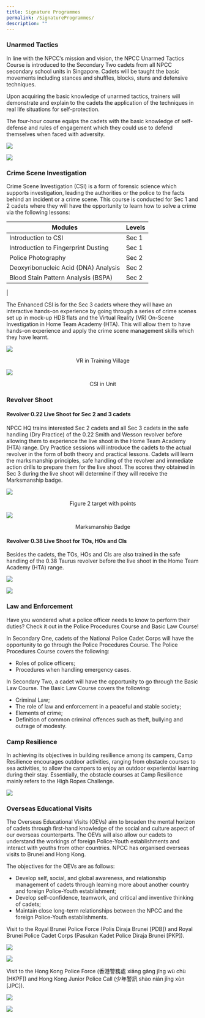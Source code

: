 ```yaml
---
title: Signature Programmes
permalink: /SignatureProgrammes/
description: ""
---
```

### Unarmed Tactics
       
In line with the NPCC’s mission and vision, the NPCC Unarmed Tactics Course is introduced to the Secondary Two cadets from all NPCC secondary school units in Singapore. Cadets will be taught the basic movements including stances and shuffles, blocks, stuns and defensive techniques.

Upon acquiring the basic knowledge of unarmed tactics, trainers will demonstrate and explain to the cadets the application of the techniques in real life situations for self-protection.

The four-hour course equips the cadets with the basic knowledge of self-defense and rules of engagement which they could use to defend themselves when faced with adversity.

![](/images/NPCC%20Images/Unarmed%20Tactics%2001_lowres.jpg)

![](/images/NPCC%20Images/Unarmed%20Tactics%2002_lowres.jpg)

### Crime Scene Investigation
Crime Scene Investigation (CSI) is a form of forensic science which supports investigation, leading the authorities or the police to the facts behind an incident or a crime scene. This course is conducted for Sec 1 and 2 cadets where they will have the opportunity to learn how to solve a crime via the following lessons:


| Modules | Levels | 
| -------- | -------- | 
| Introduction to CSI     | Sec 1     |
| Introduction to Fingerprint Dusting     | Sec 1     |
| Police Photography     | Sec 2     |
| Deoxyribonucleic Acid (DNA) Analysis     | Sec 2     |
| Blood Stain Pattern Analysis (BSPA)     | Sec 2
|
        
The Enhanced CSI is for the Sec 3 cadets where they will have an interactive hands-on experience by going through a series of crime scenes set up in mock-up HDB flats and the Virtual Reality (VR) On-Scene Investigation in Home Team Academy (HTA). This will allow them to have hands-on experience and apply the crime scene management skills which they have learnt.

![](/images/NPCC%20Images/VR%20in%20Training%20Village.jpg)
<center> VR in Training Village</center>

![](/images/CSI-in-Unit.jpg)
<center> CSI in Unit</center>

### Revolver Shoot
#### **Revolver 0.22 Live Shoot for Sec 2 and 3 cadets**
        
NPCC HQ trains interested Sec 2 cadets and all Sec 3 cadets in the safe handling (Dry Practice) of the 0.22 Smith and Wesson revolver before allowing them to experience the live shoot in the Home Team Academy (HTA) range. Dry Practice sessions will introduce the cadets to the actual revolver in the form of both theory and practical lessons. Cadets will learn the marksmanship principles, safe handling of the revolver and immediate action drills to prepare them for the live shoot. The scores they obtained in Sec 3 during the live shoot will determine if they will receive the Marksmanship badge.

![](/images/NPCC%20Images/Figure%202%20target%20with%20points.png)
<center>Figure 2 target with points</center>

![](/images/NPCC%20Images/Marksmanship%20Badge.jpg)
<center>Marksmanship Badge</center>

#### **Revolver 0.38 Live Shoot for TOs, HOs and CIs**
      
Besides the cadets, the TOs, HOs and CIs are also trained in the safe handling of the 0.38 Taurus revolver before the live shoot in the Home Team Academy (HTA) range.

![](/images/NPCC%20Images/National%20Rifle%20Association%20(NRA)%20Target.png)

![](/images/home-team-academy01.jpg)

### Law and Enforcement
       
Have you wondered what a police officer needs to know to perform their duties? Check it out in the Police Procedures Course and Basic Law Course!

In Secondary One, cadets of the National Police Cadet Corps will have the opportunity to go through the Police Procedures Course. The Police Procedures Course covers the following:
* Roles of police officers;
* Procedures when handling emergency cases.
       
In Secondary Two, a cadet will have the opportunity to go through the Basic Law Course. The Basic Law Course covers the following:
* Criminal Law;
* The role of law and enforcement in a peaceful and stable society;
* Elements of crime;
* Definition of common criminal offences such as theft, bullying and outrage of modesty.

### Camp Resilience
        
In achieving its objectives in building resilience among its campers, Camp Resilience encourages outdoor activities, ranging from obstacle courses to sea activities, to allow the campers to enjoy an outdoor experiential learning during their stay. Essentially, the obstacle courses at Camp Resilience mainly refers to the High Ropes Challenge.

![](/images/Camp-Resilience.jpg)

### Overseas Educational Visits
        
The Overseas Educational Visits (OEVs) aim to broaden the mental horizon of cadets through first-hand knowledge of the social and culture aspect of our overseas counterparts. The OEVs will also allow our cadets to understand the workings of foreign Police-Youth establishments and interact with youths from other countries. NPCC has organised overseas visits to Brunei and Hong Kong.

The objectives for the OEVs are as follows:
* Develop self, social, and global awareness, and relationship management of cadets through learning more about another country and foreign Police-Youth establishment;
* Develop self-confidence, teamwork, and critical and inventive thinking of cadets;
* Maintain close long-term relationships between the NPCC and the foreign Police-Youth establishments.

Visit to the Royal Brunei Police Force (Polis Diraja Brunei \[PDB\]) and Royal Brunei Police Cadet Corps (Pasukan Kadet Police Diraja Brunei \[PKP\]).

![](/images/NPCC%20Images/Brunei%20Visit%2002.png)

![](/images/NPCC%20Images/Brunei%20Visit%2003.png)
        
Visit to the Hong Kong Police Force (香港警務處 xiāng gǎng jǐng wù chù \[HKPF\]) and Hong Kong Junior Police Call (少年警訊 shào nián jǐng xùn \[JPC\]).

![](/images/NPCC%20Images/Hong%20Kong%20Visit%2001.png)

![](/images/NPCC%20Images/Hong%20Kong%20Visit%2002.png)